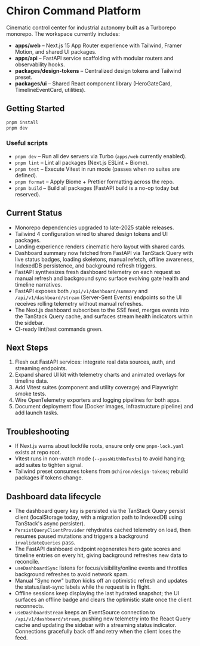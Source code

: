 # Chiron Command Platform

Cinematic control center for industrial autonomy built as a Turborepo monorepo. The workspace currently includes:

- **apps/web** – Next.js 15 App Router experience with Tailwind, Framer Motion, and shared UI packages.
- **apps/api** – FastAPI service scaffolding with modular routers and observability hooks.
- **packages/design-tokens** – Centralized design tokens and Tailwind preset.
- **packages/ui** – Shared React component library (HeroGateCard, TimelineEventCard, utilities).

## Getting Started

```bash
pnpm install
pnpm dev
```

### Useful scripts

- `pnpm dev` – Run all dev servers via Turbo (`apps/web` currently enabled).
- `pnpm lint` – Lint all packages (Next.js ESLint + Biome).
- `pnpm test` – Execute Vitest in run mode (passes when no suites are defined).
- `pnpm format` – Apply Biome + Prettier formatting across the repo.
- `pnpm build` – Build all packages (FastAPI build is a no-op today but reserved).

## Current Status

- Monorepo dependencies upgraded to late-2025 stable releases.
- Tailwind 4 configuration wired to shared design tokens and UI packages.
- Landing experience renders cinematic hero layout with shared cards.
- Dashboard summary now fetched from FastAPI via TanStack Query with live status badges, loading skeletons, manual refetch, offline awareness, IndexedDB persistence, and background refresh triggers.
- FastAPI synthesizes fresh dashboard telemetry on each request so manual refresh and background sync surface evolving gate health and timeline narratives.
- FastAPI exposes both `/api/v1/dashboard/summary` and `/api/v1/dashboard/stream` (Server-Sent Events) endpoints so the UI receives rolling telemetry without manual refreshes.
- The Next.js dashboard subscribes to the SSE feed, merges events into the TanStack Query cache, and surfaces stream health indicators within the sidebar.
- CI-ready lint/test commands green.

## Next Steps

1. Flesh out FastAPI services: integrate real data sources, auth, and streaming endpoints.
2. Expand shared UI kit with telemetry charts and animated overlays for timeline data.
3. Add Vitest suites (component and utility coverage) and Playwright smoke tests.
4. Wire OpenTelemetry exporters and logging pipelines for both apps.
5. Document deployment flow (Docker images, infrastructure pipeline) and add launch tasks.

## Troubleshooting

- If Next.js warns about lockfile roots, ensure only one `pnpm-lock.yaml` exists at repo root.
- Vitest runs in non-watch mode (`--passWithNoTests`) to avoid hanging; add suites to tighten signal.
- Tailwind preset consumes tokens from `@chiron/design-tokens`; rebuild packages if tokens change.

## Dashboard data lifecycle

- The dashboard query key is persisted via the TanStack Query persist client (localStorage today, with a migration path to IndexedDB using TanStack's async persister).
- `PersistQueryClientProvider` rehydrates cached telemetry on load, then resumes paused mutations and triggers a background `invalidateQueries` pass.
- The FastAPI dashboard endpoint regenerates hero gate scores and timeline entries on every hit, giving background refreshes new data to reconcile.
- `useDashboardSync` listens for focus/visibility/online events and throttles background refreshes to avoid network spam.
- Manual "Sync now" button kicks off an optimistic refresh and updates the status/last-sync labels while the request is in flight.
- Offline sessions keep displaying the last hydrated snapshot; the UI surfaces an offline badge and clears the optimistic state once the client reconnects.
- `useDashboardStream` keeps an EventSource connection to `/api/v1/dashboard/stream`, pushing new telemetry into the React Query cache and updating the sidebar with a streaming status indicator. Connections gracefully back off and retry when the client loses the feed.
